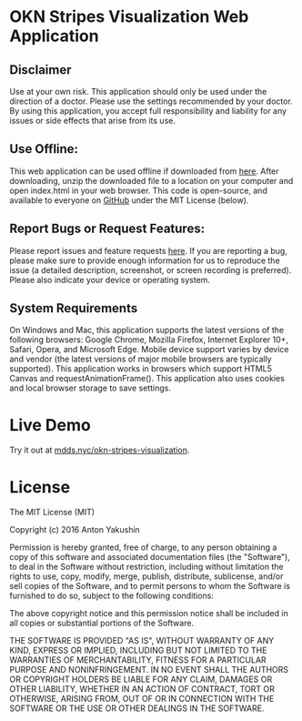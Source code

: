 # OKN Stripes Visualization Web Application

## Disclaimer
Use at your own risk. This application should only be used under the direction of a doctor. Please use the settings recommended by your doctor. By using this application, you accept full responsibility and liability for any issues or side effects that arise from its use.

## Use Offline:
This web application can be used offline if downloaded from [here](http://mdds.nyc/okn-stripes-visualization/okn-stripes-visualization.zip). After downloading, unzip the downloaded file to a location on your computer and open index.html in your web browser. This code is open-source, and available to everyone on <a href="https://github.com/antonyakushin/okn-stripes-visualization" target="_blank">GitHub</a> under the MIT License (below).

## Report Bugs or Request Features:
Please report issues and feature requests [here](https://github.com/antonyakushin/okn-stripes-visualization/issues). If you are reporting a bug, please make sure to provide enough information for us to reproduce the issue (a detailed description, screenshot, or screen recording is preferred). Please also indicate your device or operating system.

## System Requirements
On Windows and Mac, this application supports the latest versions of the following browsers: Google Chrome, Mozilla Firefox, Internet Explorer 10+, Safari, Opera, and Microsoft Edge. Mobile device support varies by device and vendor (the latest versions of major mobile browsers are typically supported). This application works in browsers which support HTML5 Canvas and requestAnimationFrame(). This application also uses cookies and local browser storage to save settings.

# Live Demo
Try it out at [mdds.nyc/okn-stripes-visualization](http://mdds.nyc/okn-stripes-visualization).

# License

The MIT License (MIT)

Copyright (c) 2016 Anton Yakushin

Permission is hereby granted, free of charge, to any person obtaining a copy
of this software and associated documentation files (the "Software"), to deal
in the Software without restriction, including without limitation the rights
to use, copy, modify, merge, publish, distribute, sublicense, and/or sell
copies of the Software, and to permit persons to whom the Software is
furnished to do so, subject to the following conditions:

The above copyright notice and this permission notice shall be included in all
copies or substantial portions of the Software.

THE SOFTWARE IS PROVIDED "AS IS", WITHOUT WARRANTY OF ANY KIND, EXPRESS OR
IMPLIED, INCLUDING BUT NOT LIMITED TO THE WARRANTIES OF MERCHANTABILITY,
FITNESS FOR A PARTICULAR PURPOSE AND NONINFRINGEMENT. IN NO EVENT SHALL THE
AUTHORS OR COPYRIGHT HOLDERS BE LIABLE FOR ANY CLAIM, DAMAGES OR OTHER
LIABILITY, WHETHER IN AN ACTION OF CONTRACT, TORT OR OTHERWISE, ARISING FROM,
OUT OF OR IN CONNECTION WITH THE SOFTWARE OR THE USE OR OTHER DEALINGS IN THE
SOFTWARE.
